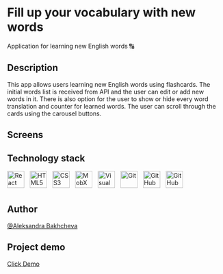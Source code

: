 # Fill up your vocabulary with new words

Application for learning new English words 🔠

## Description
This app allows users learning new English words using flashcards. The initial words list is received from API and the user can edit or add new words in it. There is also option for the user to show or hide every word translation and counter for learned words. The user can scroll through the cards using the carousel buttons.

## Screens

## Technology stack 
<img align="left" alt="React" width="40" height="40" src="https://cdn.jsdelivr.net/gh/devicons/devicon/icons/react/react-original.svg" style="padding-right:10px;" />&nbsp;
<img align="left" alt="HTML5" width="40" height="40" src="https://cdn.jsdelivr.net/gh/devicons/devicon/icons/html5/html5-original.svg" style="padding-right:10px;" />&nbsp;
<img align="left" alt="CSS3" width="40" height="40" src="https://cdn.jsdelivr.net/gh/devicons/devicon/icons/css3/css3-original.svg" style="padding-right:10px;" />&nbsp;
<img align="left" alt="MobX" width="40" height="40" src="https://user-images.githubusercontent.com/76097160/236642472-b5beae48-2997-4751-9def-0d6d32457782.png" style="padding-right:10px;" />&nbsp;
<img align="left" alt="Visual Studio Code" width="40" height="40" src="https://cdn.jsdelivr.net/gh/devicons/devicon/icons/vscode/vscode-original.svg" style="padding-right:10px;" />&nbsp;
<img align="left" alt="Git" width="40" height="40" src="https://cdn.jsdelivr.net/gh/devicons/devicon/icons/git/git-original.svg" style="padding-right:10px;" />&nbsp;
[<img align="left" alt="GitHub" width="40px" height="40" src="https://user-images.githubusercontent.com/3369400/139447912-e0f43f33-6d9f-45f8-be46-2df5bbc91289.png" style="padding-right:10px;" />](https://www.youtube.com/playlist?list=PLkwxH9e_vrAJ0WbEsFA9W3I1W-g_BTsbt#gh-dark-mode-only)&nbsp;
[<img align="left" alt="GitHub" width="40px" height="40" src="https://user-images.githubusercontent.com/3369400/139448065-39a229ba-4b06-434b-bc67-616e2ed80c8f.png" style="padding-right:10px;" />](https://www.youtube.com/playlist?list=PLkwxH9e_vrAJ0WbEsFA9W3I1W-g_BTsbt#gh-light-mode-only)&nbsp;

<br />

## Author
[@Aleksandra Bakhcheva](https://github.com/AleksandraBakhcheva)

## Project demo
<a target="_blank" href="https://aleksandrabakhcheva.github.io/flashcards_app/">Click Demo</a>
